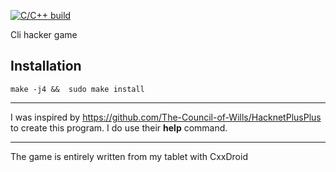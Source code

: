 [![C/C++ build](https://github.com/su8/hackzy/actions/workflows/c-cpp.yml/badge.svg)](https://github.com/su8/hackzy/actions/workflows/c-cpp.yml)


Cli hacker game

## Installation

`
make -j4 && 
sudo make install
`

---

I was inspired by https://github.com/The-Council-of-Wills/HacknetPlusPlus to create this program. I do use their **help** command.

---

The game is entirely written from my tablet with CxxDroid
